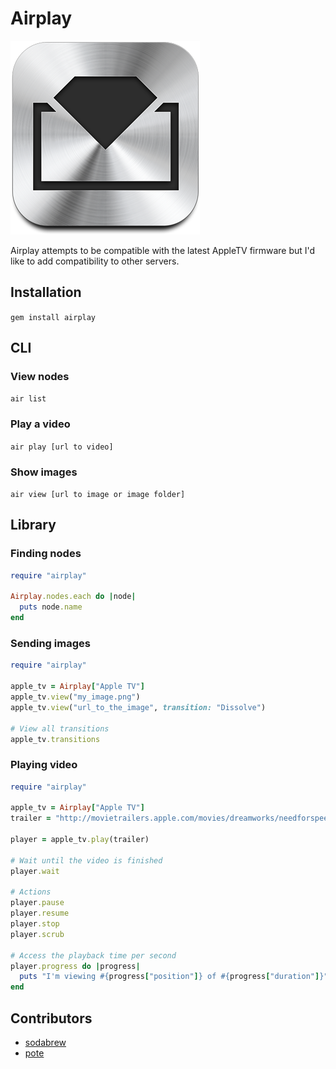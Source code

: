 # Airplay

![Airplay](test/fixtures/files/logo.png)

Airplay attempts to be compatible with the latest AppleTV firmware but I'd like
to add compatibility to other servers.

## Installation

`gem install airplay`

## CLI

### View nodes

`air list`

### Play a video

`air play [url to video]`

### Show images

`air view [url to image or image folder]`

## Library

### Finding nodes

```ruby
require "airplay"

Airplay.nodes.each do |node|
  puts node.name
end
```

### Sending images

```ruby
require "airplay"

apple_tv = Airplay["Apple TV"]
apple_tv.view("my_image.png")
apple_tv.view("url_to_the_image", transition: "Dissolve")

# View all transitions
apple_tv.transitions
```

### Playing video

```ruby
require "airplay"

apple_tv = Airplay["Apple TV"]
trailer = "http://movietrailers.apple.com/movies/dreamworks/needforspeed/needforspeed-tlr1xxzzs2_480p.mov"

player = apple_tv.play(trailer)

# Wait until the video is finished
player.wait

# Actions
player.pause
player.resume
player.stop
player.scrub

# Access the playback time per second
player.progress do |progress|
  puts "I'm viewing #{progress["position"]} of #{progress["duration"]}"
end
```

## Contributors

* [sodabrew](http://github.com/sodabrew)
* [pote](http://github.com/pote)
